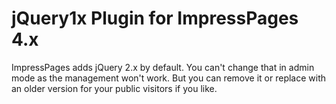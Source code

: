 jQuery1x Plugin for ImpressPages 4.x
============================

ImpressPages adds jQuery 2.x by default. You can't change that in admin mode as the management won't work. But you can remove it or replace with an older version for your public visitors if you like.
